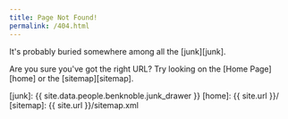 ```yaml
---
title: Page Not Found!
permalink: /404.html
---
```


It's probably buried somewhere among all the [junk][junk].

Are you sure you've got the right URL? Try looking on the [Home Page][home] or the
[sitemap][sitemap].

[junk]: {{ site.data.people.benknoble.junk_drawer }}
[home]: {{ site.url }}/
[sitemap]: {{ site.url }}/sitemap.xml
